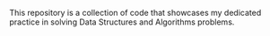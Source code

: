  This repository is a collection of code that showcases my dedicated practice in solving Data Structures and Algorithms problems. 
